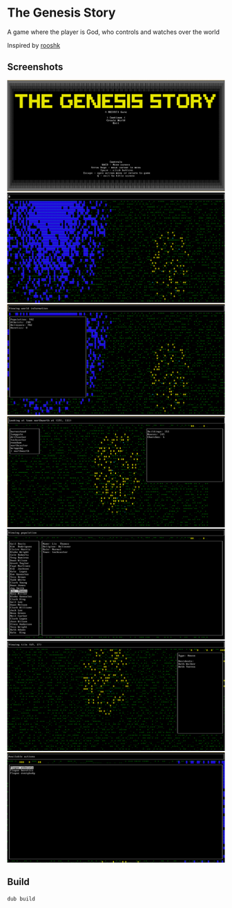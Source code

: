 # The Genesis Story
A game where the player is God, who controls and watches over the world

Inspired by [rooshk](https://github.com/cmspeedrunner/rooshk)

## Screenshots
<img src="/screenshots/mainmenu.png">
<img src="/screenshots/world.png">
<img src="/screenshots/worldinfo.png">
<img src="/screenshots/town.png">
<img src="/screenshots/people.png">
<img src="/screenshots/house.png">
<img src="/screenshots/action.png">

## Build
```
dub build
```
